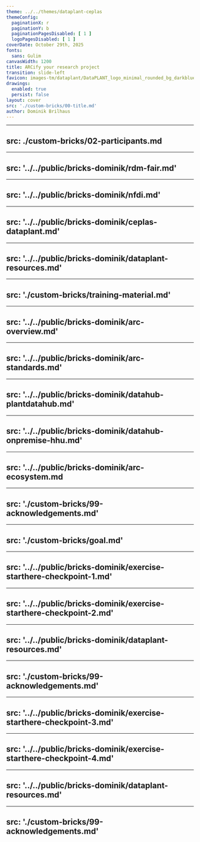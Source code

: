 ```yaml
---
theme: ../../themes/dataplant-ceplas
themeConfig:
  paginationX: r
  paginationY: b
  paginationPagesDisabled: [ 1 ]
  logoPagesDisabled: [ 1 ]
coverDate: October 29th, 2025
fonts:
  sans: Gulim
canvasWidth: 1200
title: ARCify your research project
transition: slide-left
favicon: images-tm/dataplant/DataPLANT_logo_minimal_rounded_bg_darkblue.svg
drawings:
  enabled: true
  persist: false
layout: cover
src: './custom-bricks/00-title.md'
author: Dominik Brilhaus
---
```



---
src: ./custom-bricks/02-participants.md
---

---
src: '../../public/bricks-dominik/rdm-fair.md'
---

---
src: '../../public/bricks-dominik/nfdi.md'
---

---
src: '../../public/bricks-dominik/ceplas-dataplant.md'
---

---
src: '../../public/bricks-dominik/dataplant-resources.md'
---

---
src: './custom-bricks/training-material.md'
---

---
src: '../../public/bricks-dominik/arc-overview.md'
---

---
src: '../../public/bricks-dominik/arc-standards.md'
---

---
src: '../../public/bricks-dominik/datahub-plantdatahub.md'
---

---
src: '../../public/bricks-dominik/datahub-onpremise-hhu.md'
---

---
src: '../../public/bricks-dominik/arc-ecosystem.md
---

---
src: './custom-bricks/99-acknowledgements.md'
---

---
src: './custom-bricks/goal.md'
---

---
src: '../../public/bricks-dominik/exercise-starthere-checkpoint-1.md'
---

---
src: '../../public/bricks-dominik/exercise-starthere-checkpoint-2.md'
---

<!-- This is the break point between 3 vs. 6 hrs workshops -->

---
src: '../../public/bricks-dominik/dataplant-resources.md'
---

---
src: './custom-bricks/99-acknowledgements.md'
---


---
src: '../../public/bricks-dominik/exercise-starthere-checkpoint-3.md'
---

---
src: '../../public/bricks-dominik/exercise-starthere-checkpoint-4.md'
---

---
src: '../../public/bricks-dominik/dataplant-resources.md'
---

---
src: './custom-bricks/99-acknowledgements.md'
---
